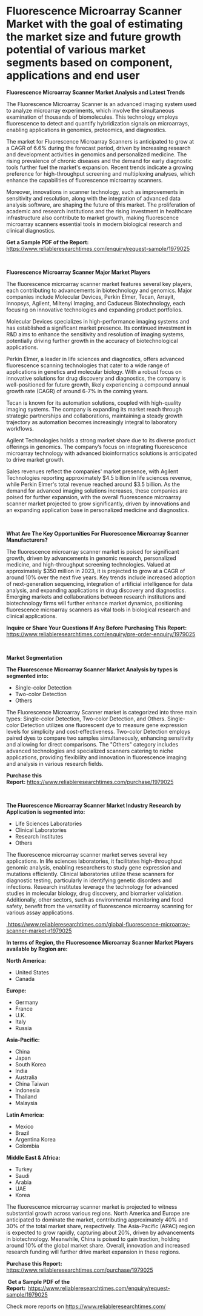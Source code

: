 <p><h1>Fluorescence Microarray Scanner Market with the goal of estimating the market size and future growth potential of various market segments based on component, applications and end user</h1></p><p><strong>Fluorescence Microarray Scanner Market Analysis and Latest Trends</strong></p>
<p><p>The Fluorescence Microarray Scanner is an advanced imaging system used to analyze microarray experiments, which involve the simultaneous examination of thousands of biomolecules. This technology employs fluorescence to detect and quantify hybridization signals on microarrays, enabling applications in genomics, proteomics, and diagnostics. </p><p>The market for Fluorescence Microarray Scanners is anticipated to grow at a CAGR of 6.6% during the forecast period, driven by increasing research and development activities in genomics and personalized medicine. The rising prevalence of chronic diseases and the demand for early diagnostic tools further fuel the market's expansion. Recent trends indicate a growing preference for high-throughput screening and multiplexing analyses, which enhance the capabilities of fluorescence microarray scanners.</p><p>Moreover, innovations in scanner technology, such as improvements in sensitivity and resolution, along with the integration of advanced data analysis software, are shaping the future of this market. The proliferation of academic and research institutions and the rising investment in healthcare infrastructure also contribute to market growth, making fluorescence microarray scanners essential tools in modern biological research and clinical diagnostics.</p></p>
<p><strong>Get a Sample PDF of the Report:&nbsp;</strong> <a href="https://www.reliableresearchtimes.com/enquiry/request-sample/1979025?utm_campaign=2633&utm_medium=2&utm_source=Github&utm_content=ia&utm_term=28032025&utm_id=fluorescence-microarray-scanner">https://www.reliableresearchtimes.com/enquiry/request-sample/1979025</a></p>
<p>&nbsp;</p>
<p><strong>Fluorescence Microarray Scanner Major Market Players</strong></p>
<p><p>The fluorescence microarray scanner market features several key players, each contributing to advancements in biotechnology and genomics. Major companies include Molecular Devices, Perkin Elmer, Tecan, Arrayit, Innopsys, Agilent, Miltenyi Imaging, and Caduceus Biotechnology, each focusing on innovative technologies and expanding product portfolios.</p><p>Molecular Devices specializes in high-performance imaging systems and has established a significant market presence. Its continued investment in R&D aims to enhance the sensitivity and resolution of imaging systems, potentially driving further growth in the accuracy of biotechnological applications.</p><p>Perkin Elmer, a leader in life sciences and diagnostics, offers advanced fluorescence scanning technologies that cater to a wide range of applications in genetics and molecular biology. With a robust focus on innovative solutions for drug discovery and diagnostics, the company is well-positioned for future growth, likely experiencing a compound annual growth rate (CAGR) of around 6-7% in the coming years.</p><p>Tecan is known for its automation solutions, coupled with high-quality imaging systems. The company is expanding its market reach through strategic partnerships and collaborations, maintaining a steady growth trajectory as automation becomes increasingly integral to laboratory workflows.</p><p>Agilent Technologies holds a strong market share due to its diverse product offerings in genomics. The company’s focus on integrating fluorescence microarray technology with advanced bioinformatics solutions is anticipated to drive market growth.</p><p>Sales revenues reflect the companies' market presence, with Agilent Technologies reporting approximately $4.5 billion in life sciences revenue, while Perkin Elmer's total revenue reached around $3.5 billion. As the demand for advanced imaging solutions increases, these companies are poised for further expansion, with the overall fluorescence microarray scanner market projected to grow significantly, driven by innovations and an expanding application base in personalized medicine and diagnostics.</p></p>
<p>&nbsp;</p>
<p><strong>What Are The Key Opportunities For Fluorescence Microarray Scanner Manufacturers?</strong></p>
<p><p>The fluorescence microarray scanner market is poised for significant growth, driven by advancements in genomic research, personalized medicine, and high-throughput screening technologies. Valued at approximately $350 million in 2023, it is projected to grow at a CAGR of around 10% over the next five years. Key trends include increased adoption of next-generation sequencing, integration of artificial intelligence for data analysis, and expanding applications in drug discovery and diagnostics. Emerging markets and collaborations between research institutions and biotechnology firms will further enhance market dynamics, positioning fluorescence microarray scanners as vital tools in biological research and clinical applications.</p></p>
<p><strong>Inquire or Share Your Questions If Any Before Purchasing This Report:</strong> <a href="https://www.reliableresearchtimes.com/enquiry/pre-order-enquiry/1979025?utm_campaign=2633&utm_medium=2&utm_source=Github&utm_content=ia&utm_term=28032025&utm_id=fluorescence-microarray-scanner">https://www.reliableresearchtimes.com/enquiry/pre-order-enquiry/1979025</a></p>
<p>&nbsp;</p>
<p><strong>Market Segmentation</strong></p>
<p><strong>The Fluorescence Microarray Scanner Market Analysis by types is segmented into:</strong></p>
<p><ul><li>Single-color Detection</li><li>Two-color Detection</li><li>Others</li></ul></p>
<p><p>The Fluorescence Microarray Scanner market is categorized into three main types: Single-color Detection, Two-color Detection, and Others. Single-color Detection utilizes one fluorescent dye to measure gene expression levels for simplicity and cost-effectiveness. Two-color Detection employs paired dyes to compare two samples simultaneously, enhancing sensitivity and allowing for direct comparisons. The "Others" category includes advanced technologies and specialized scanners catering to niche applications, providing flexibility and innovation in fluorescence imaging and analysis in various research fields.</p></p>
<p><strong>Purchase this Report:&nbsp;</strong><a href="https://www.reliableresearchtimes.com/purchase/1979025?utm_campaign=2633&utm_medium=2&utm_source=Github&utm_content=ia&utm_term=28032025&utm_id=fluorescence-microarray-scanner">https://www.reliableresearchtimes.com/purchase/1979025</a></p>
<p>&nbsp;</p>
<p><strong>The Fluorescence Microarray Scanner Market Industry Research by Application is segmented into:</strong></p>
<p><ul><li>Life Sciences Laboratories</li><li>Clinical Laboratories</li><li>Research Institutes</li><li>Others</li></ul></p>
<p><p>The fluorescence microarray scanner market serves several key applications. In life sciences laboratories, it facilitates high-throughput genomic analysis, enabling researchers to study gene expression and mutations efficiently. Clinical laboratories utilize these scanners for diagnostic testing, particularly in identifying genetic disorders and infections. Research institutes leverage the technology for advanced studies in molecular biology, drug discovery, and biomarker validation. Additionally, other sectors, such as environmental monitoring and food safety, benefit from the versatility of fluorescence microarray scanning for various assay applications.</p></p>
<p><a href="https://www.reliableresearchtimes.com/global-fluorescence-microarray-scanner-market-r1979025?utm_campaign=2633&utm_medium=2&utm_source=Github&utm_content=ia&utm_term=28032025&utm_id=fluorescence-microarray-scanner">&nbsp;https://www.reliableresearchtimes.com/global-fluorescence-microarray-scanner-market-r1979025</a></p>
<p><strong>In terms of Region, the Fluorescence Microarray Scanner Market Players available by Region are:</strong></p>
<p>
    <p> <strong> North America: </strong>
        <ul>
            <li>United States</li>
            <li>Canada</li>
        </ul>
        </p> 
    <p> <strong> Europe: </strong>
        <ul>
            <li>Germany</li>
            <li>France</li>
            <li>U.K.</li>
            <li>Italy</li>
            <li>Russia</li>
        </ul>
        </p> 
    <p> <strong> Asia-Pacific: </strong>
        <ul>
            <li>China</li>
            <li>Japan</li>
            <li>South Korea</li>
            <li>India</li>
            <li>Australia</li>
            <li>China Taiwan</li>
            <li>Indonesia</li>
            <li>Thailand</li>
            <li>Malaysia</li>
        </ul>
        </p> 
    <p> <strong> Latin America: </strong>
        <ul>
            <li>Mexico</li>
            <li>Brazil</li>
            <li>Argentina Korea</li>
            <li>Colombia</li>
        </ul>
        </p> 
    <p> <strong> Middle East & Africa: </strong>
        <ul>
            <li>Turkey</li>
            <li>Saudi</li>
            <li>Arabia</li>
            <li>UAE</li>
            <li>Korea</li>
        </ul>
    </p>
    </p>
<p><p>The fluorescence microarray scanner market is projected to witness substantial growth across various regions. North America and Europe are anticipated to dominate the market, contributing approximately 40% and 30% of the total market share, respectively. The Asia-Pacific (APAC) region is expected to grow rapidly, capturing about 20%, driven by advancements in biotechnology. Meanwhile, China is poised to gain traction, holding around 10% of the global market share. Overall, innovation and increased research funding will further drive market expansion in these regions.</p></p>
<p><strong>Purchase this Report: </strong><a href="https://www.reliableresearchtimes.com/purchase/1979025?utm_campaign=2633&utm_medium=2&utm_source=Github&utm_content=ia&utm_term=28032025&utm_id=fluorescence-microarray-scanner">https://www.reliableresearchtimes.com/purchase/1979025</a></p>
<p>&nbsp;<strong>Get a Sample PDF of the Report:&nbsp;&nbsp;</strong><a href="https://www.reliableresearchtimes.com/enquiry/request-sample/1979025?utm_campaign=2633&utm_medium=2&utm_source=Github&utm_content=ia&utm_term=28032025&utm_id=fluorescence-microarray-scanner">https://www.reliableresearchtimes.com/enquiry/request-sample/1979025</a></p>
<p><strong></strong></p>
<p>Check more reports on <a href="https://www.reliableresearchtimes.com/?utm_campaign=2633&utm_medium=2&utm_source=Github&utm_content=ia&utm_term=28032025&utm_id=fluorescence-microarray-scanner">https://www.reliableresearchtimes.com/</a></p>
